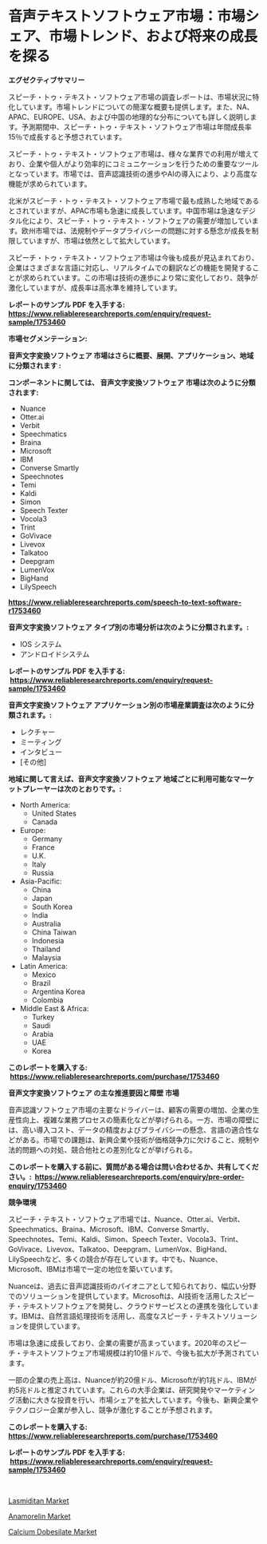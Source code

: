 <p><h1>音声テキストソフトウェア市場：市場シェア、市場トレンド、および将来の成長を探る</h1></p><p><strong>エグゼクティブサマリー</strong></p>
<p><p>スピーチ・トゥ・テキスト・ソフトウェア市場の調査レポートは、市場状況に特化しています。市場トレンドについての簡潔な概要も提供します。また、NA、APAC、EUROPE、USA、および中国の地理的な分布についても詳しく説明します。予測期間中、スピーチ・トゥ・テキスト・ソフトウェア市場は年間成長率15％で成長すると予想されています。</p><p>スピーチ・トゥ・テキスト・ソフトウェア市場は、様々な業界での利用が増えており、企業や個人がより効率的にコミュニケーションを行うための重要なツールとなっています。市場では、音声認識技術の進歩やAIの導入により、より高度な機能が求められています。</p><p>北米がスピーチ・トゥ・テキスト・ソフトウェア市場で最も成熟した地域であるとされていますが、APAC市場も急速に成長しています。中国市場は急速なデジタル化により、スピーチ・トゥ・テキスト・ソフトウェアの需要が増加しています。欧州市場では、法規制やデータプライバシーの問題に対する懸念が成長を制限していますが、市場は依然として拡大しています。</p><p>スピーチ・トゥ・テキスト・ソフトウェア市場は今後も成長が見込まれており、企業はさまざまな言語に対応し、リアルタイムでの翻訳などの機能を開発することが求められています。この市場は技術の進歩により常に変化しており、競争が激化していますが、成長率は高水準を維持しています。</p></p>
<p><strong>レポートのサンプル PDF を入手する: <a href="https://www.reliableresearchreports.com/enquiry/request-sample/1753460">https://www.reliableresearchreports.com/enquiry/request-sample/1753460</a></strong></p>
<p><strong>市場セグメンテーション:</strong></p>
<p><strong> 音声文字変換ソフトウェア 市場はさらに概要、展開、アプリケーション、地域に分類されます :</strong></p>
<p><strong>コンポーネントに関しては、 音声文字変換ソフトウェア 市場は次のように分類されます: &nbsp;</strong></p>
<p><ul><li>Nuance</li><li>Otter.ai</li><li>Verbit</li><li>Speechmatics</li><li>Braina</li><li>Microsoft</li><li>IBM</li><li>Converse Smartly</li><li>Speechnotes</li><li>Temi</li><li>Kaldi</li><li>Simon</li><li>Speech Texter</li><li>Vocola3</li><li>Trint</li><li>GoVivace</li><li>Livevox</li><li>Talkatoo</li><li>Deepgram</li><li>LumenVox</li><li>BigHand</li><li>LilySpeech</li></ul></p>
<p><strong><a href="https://www.reliableresearchreports.com/speech-to-text-software-r1753460">https://www.reliableresearchreports.com/speech-to-text-software-r1753460</a></strong></p>
<p><strong> 音声文字変換ソフトウェア タイプ別の市場分析は次のように分類されます。:</strong></p>
<p><ul><li>IOS システム</li><li>アンドロイドシステム</li></ul></p>
<p><strong>レポートのサンプル PDF を入手する: &nbsp;<a href="https://www.reliableresearchreports.com/enquiry/request-sample/1753460">https://www.reliableresearchreports.com/enquiry/request-sample/1753460</a></strong></p>
<p><strong> 音声文字変換ソフトウェア アプリケーション別の市場産業調査は次のように分類されます。:</strong></p>
<p><ul><li>レクチャー</li><li>ミーティング</li><li>インタビュー</li><li>[その他]</li></ul></p>
<p><strong>地域に関して言えば、音声文字変換ソフトウェア 地域ごとに利用可能なマーケットプレーヤーは次のとおりです。:</strong></p>
<p><ul>
    <li>
        North America:
        <ul>
            <li>United States</li>
            <li>Canada</li>
        </ul>
    </li>
    <li>
        Europe:
        <ul>
            <li>Germany</li>
            <li>France</li>
            <li>U.K.</li>
            <li>Italy</li>
            <li>Russia</li>
        </ul>
    </li>
    <li>
        Asia-Pacific:
        <ul>
            <li>China</li>
            <li>Japan</li>
            <li>South Korea</li>
            <li>India</li>
            <li>Australia</li>
            <li>China Taiwan</li>
            <li>Indonesia</li>
            <li>Thailand</li>
            <li>Malaysia</li>
        </ul>
    </li>
    <li>
        Latin America:
        <ul>
            <li>Mexico</li>
            <li>Brazil</li>
            <li>Argentina Korea</li>
            <li>Colombia</li>
        </ul>
    </li>
    <li>
        Middle East & Africa:
        <ul>
            <li>Turkey</li>
            <li>Saudi</li>
            <li>Arabia</li>
            <li>UAE</li>
            <li>Korea</li>
        </ul>
    </li>
    </ul></p>
<p><strong>このレポートを購入する: &nbsp;<a href="https://www.reliableresearchreports.com/purchase/1753460">https://www.reliableresearchreports.com/purchase/1753460</a></strong></p>
<p><strong>音声文字変換ソフトウェア の主な推進要因と障壁 市場</strong></p>
<p><p>音声認識ソフトウェア市場の主要なドライバーは、顧客の需要の増加、企業の生産性向上、複雑な業務プロセスの簡素化などが挙げられる。一方、市場の障壁には、高い導入コスト、データの精度およびプライバシーの懸念、言語の適合性などがある。市場での課題は、新興企業や技術が価格競争力に欠けること、規制や法的問題への対処、競合他社との差別化などが挙げられる。</p></p>
<p><strong>このレポートを購入する前に、質問がある場合は問い合わせるか、共有してください。:&nbsp; <a href="https://www.reliableresearchreports.com/enquiry/pre-order-enquiry/1753460">https://www.reliableresearchreports.com/enquiry/pre-order-enquiry/1753460</a></strong></p>
<p><strong>競争環境</strong></p>
<p><p>スピーチ・テキスト・ソフトウェア市場では、Nuance、Otter.ai、Verbit、Speechmatics、Braina、Microsoft、IBM、Converse Smartly、Speechnotes、Temi、Kaldi、Simon、Speech Texter、Vocola3、Trint、GoVivace、Livevox、Talkatoo、Deepgram、LumenVox、BigHand、LilySpeechなど、多くの競合が存在しています。中でも、Nuance、Microsoft、IBMは市場で一定の地位を築いています。</p><p>Nuanceは、過去に音声認識技術のパイオニアとして知られており、幅広い分野でのソリューションを提供しています。Microsoftは、AI技術を活用したスピーチ・テキストソフトウェアを開発し、クラウドサービスとの連携を強化しています。IBMは、自然言語処理技術を活用し、高度なスピーチ・テキストソリューションを提供しています。</p><p>市場は急速に成長しており、企業の需要が高まっています。2020年のスピーチ・テキストソフトウェア市場規模は約10億ドルで、今後も拡大が予測されています。</p><p>一部の企業の売上高は、Nuanceが約20億ドル、Microsoftが約1兆ドル、IBMが約5兆ドルと推定されています。これらの大手企業は、研究開発やマーケティング活動に大きな投資を行い、市場シェアを拡大しています。今後も、新興企業やテクノロジー企業が参入し、競争が激化することが予想されます。</p></p>
<p><strong>このレポートを購入する: &nbsp; <a href="https://www.reliableresearchreports.com/purchase/1753460">https://www.reliableresearchreports.com/purchase/1753460</a></strong></p>
<p><strong>レポートのサンプル PDF を入手する: &nbsp;<a href="https://www.reliableresearchreports.com/enquiry/request-sample/1753460">https://www.reliableresearchreports.com/enquiry/request-sample/1753460</a></strong><strong></strong></p>
<p>&nbsp;</p>
<p><p><a href="https://www.linkedin.com/pulse/lasmiditan-market-challenges-opportunities-growth-drivers-358he?trackingId=HdsqRdxSxXIRwvGQBLvnfQ%3D%3D">Lasmiditan Market</a></p><p><a href="https://www.linkedin.com/pulse/anamorelin-market-insights-players-forecast-till-2031-vzy7e?trackingId=WK3vPcBbru%2BX4OgHjGutBA%3D%3D">Anamorelin Market</a></p><p><a href="https://www.linkedin.com/pulse/calcium-dobesilate-market-research-report-key-successful-kdnre?trackingId=FV1xAUwthr2ZrsRPMNoZTg%3D%3D">Calcium Dobesilate Market</a></p></p>